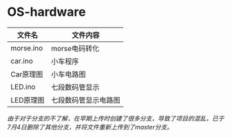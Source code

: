 # OS-hardware
|文件名|文件内容|
|--------|----------|
|morse.ino|morse电码转化|
|car.ino|小车程序|
|Car原理图|小车电路图|
|LED.ino|七段数码管显示|
|LED原理图|七段数码管显示电路图|

*由于对于分支的不了解，在早期上传时创建了很多分支，导致了项目的混乱，已于7月4日删除了其他分支，并将文件重新上传到了master分支。*
